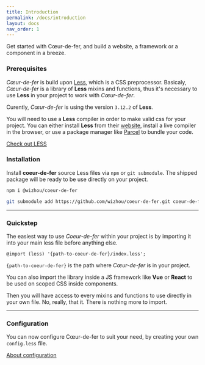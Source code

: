 ```yaml
---
title: Introduction
permalink: /docs/introduction
layout: docs
nav_order: 1
---
```


<p class="headline">Get started with Cœur-de-fer, and build a website, a framework or a component in a breeze.</p>

### Prerequisites

*Cœur-de-fer* is build upon [Less](https://lesscss.org/), which is a CSS preprocessor. Basicaly, *Cœur-de-fer* is a library of **Less** mixins and functions, thus it's necessary to use **Less** in your project to work with *Cœur-de-fer*.

Curently, *Cœur-de-fer* is using the version `3.12.2` of **Less**.

You will need to use a **Less** compiler in order to make valid css for your project. You can either install **Less** from their [website](https://lesscss.org/), install a live compiler in the browser, or use a package manager like [Parcel](https://parceljs.org/) to bundle your code.

<a href="https://lesscss.org/" class="button button-primary button-inline-block button-unmarged">Check out LESS</a>

### Installation

Install **coeur-de-fer** source Less files via `npm` or `git submodule`. The shipped package will be ready to be use directly on your project.

```` bash
npm i @wizhou/coeur-de-fer
````

```` bash
git submodule add https://github.com/wizhou/coeur-de-fer.git coeur-de-fer
````


****

### Quickstep

The easiest way to use *Coeur-de-fer* within your project is by importing it into your main less file before anything else.

```` less
@import (less) '{path-to-coeur-de-fer}/index.less';
````

`{path-to-coeur-de-fer}` is the path where *Cœur-de-fer* is in your project.

You can also import the library inside a JS framework like **Vue** or **React** to be used on scoped CSS inside components.

Then you will have access to every mixins and functions to use directly in your own file. No, really, that it. There is nothing more to import.

****

### Configuration

You can now configure Cœur-de-fer to suit your need, by creating your own `config.less` file.

<a href="/docs/configuration" class="button button-primary button-inline-block button-unmarged">About configuration</a>
